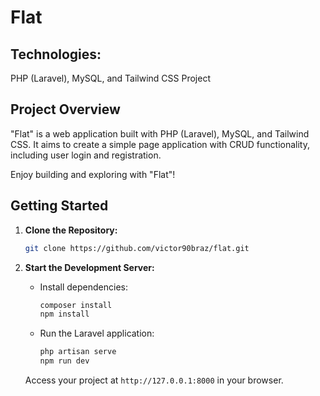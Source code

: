 # Flat

## Technologies:

PHP (Laravel), MySQL, and Tailwind CSS Project

## Project Overview

"Flat" is a web application built with PHP (Laravel), MySQL, and Tailwind CSS. It aims to create a simple page application with CRUD functionality, including user login and registration.

Enjoy building and exploring with "Flat"!

## Getting Started

1. **Clone the Repository:**

    ```bash
    git clone https://github.com/victor90braz/flat.git
    ```

2. **Start the Development Server:**

    - Install dependencies:

        ```bash
        composer install
        npm install
        ```

    - Run the Laravel application:

        ```bash
        php artisan serve
        npm run dev
        ```

    Access your project at `http://127.0.0.1:8000` in your browser.
